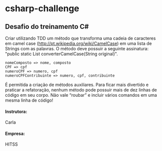 # csharp-challenge
## Desafio do treinamento C#

Criar utilizando TDD um método que transforma uma cadeia de caracteres em camel case (http://pt.wikipedia.org/wiki/CamelCase) em uma lista de Strings com as palavras. O método deve possuir a seguinte assinatura: "public static List<String> converterCamelCase(String original)".
 
```Nome => nome
nomeComposto => nome, composto
CPF => cpf
numeroCPF => numero, cpf
numeroCPFContribuinte => numero, cpf, contribuinte
```

É permitida a criação de métodos auxiliares. Para ficar mais divertido e praticar a refatoração, nenhum método pode possuir mais de dez linhas de código em seu corpo. Não vale “roubar” e incluir vários comandos em uma mesma linha de código!


#### Instrutora: 
Carla

#### Empresa: 
HITSS
